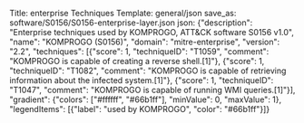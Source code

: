 Title: enterprise Techniques
Template: general/json
save_as: software/S0156/S0156-enterprise-layer.json
json: {"description": "Enterprise techniques used by KOMPROGO, ATT&CK software S0156 v1.0", "name": "KOMPROGO (S0156)", "domain": "mitre-enterprise", "version": "2.2", "techniques": [{"score": 1, "techniqueID": "T1059", "comment": "KOMPROGO is capable of creating a reverse shell.[1]"}, {"score": 1, "techniqueID": "T1082", "comment": "KOMPROGO is capable of retrieving information about the infected system.[1]"}, {"score": 1, "techniqueID": "T1047", "comment": "KOMPROGO is capable of running WMI queries.[1]"}], "gradient": {"colors": ["#ffffff", "#66b1ff"], "minValue": 0, "maxValue": 1}, "legendItems": [{"label": "used by KOMPROGO", "color": "#66b1ff"}]}